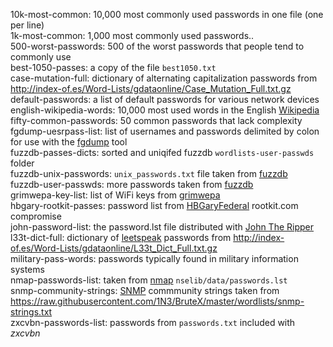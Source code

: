 10k-most-common: 10,000 most commonly used passwords in one file (one per line)  
1k-most-common: 1,000 most commonly used passwords..  
500-worst-passwords: 500 of the worst passwords that people tend to commonly use  
best-1050-passes: a copy of the file `best1050.txt`  
case-mutation-full: dictionary of alternating capitalization passwords from <http://index-of.es/Word-Lists/gdataonline/Case_Mutation_Full.txt.gz>  
default-passwords: a list of default passwords for various network devices  
english-wikipedia-words: 10,000 most used words in the English [Wikipedia](https://en.wikipedia.org/)  
fifty-common-passwords: 50 common passwords that lack complexity  
fgdump-uesrpass-list: list of usernames and passwords delimited by colon for use with the [fgdump](http://foofus.net/goons/fizzgig/fgdump/) tool  
fuzzdb-passes-dicts: sorted and uniqifed fuzzdb `wordlists-user-passwds` folder  
fuzzdb-unix-passwords: `unix_passwords.txt` file taken from [fuzzdb](https://github.com/fuzzdb-project/fuzzdb "Dictionary of attack patterns and primitives for black-box application fault injection and resource discovery")  
fuzzdb-user-passwds: more passwords taken from [fuzzdb](https://github.com/fuzzdb-project/fuzzdb "Dictionary of attack patterns and primitives for black-box application fault injection and resource discovery")   
grimwepa-key-list: list of WiFi keys from [grimwepa](https://code.google.com/archive/p/grimwepa/ "WEP and WPA Password Cracker")  
hbgary-rootkit-passes: password list from [HBGaryFederal](http://web.archive.org/web/20110115164049/http://www.hbgaryfederal.com:80/) rootkit.com compromise  
john-password-list: the password.lst file distributed with [John The Ripper](http://www.openwall.com/john/ "John The Ripper password cracker at OpenWall")  
l33t-dict-full: dictionary of [leetspeak](https://en.wikipedia.org/wiki/leetspeak "Leet") passwords from <http://index-of.es/Word-Lists/gdataonline/L33t_Dict_Full.txt.gz>  
military-pass-words: passwords typically found in military information systems  
nmap-passwords-list: taken from [nmap](https://nmap.org) `nselib/data/passwords.lst`  
snmp-community-strings: [SNMP](http://snmp.com) commmunity strings taken from <https://raw.githubusercontent.com/1N3/BruteX/master/wordlists/snmp-strings.txt>  
zxcvbn-passwords-list: passwords from `passwords.txt` included with *zxcvbn*  
